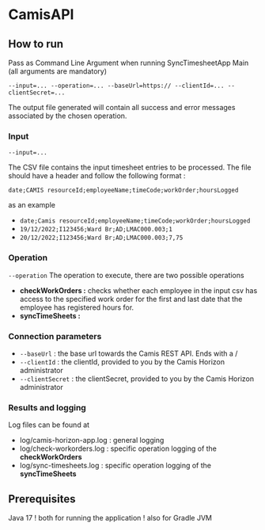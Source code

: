 # CamisAPI

## How to run
Pass as Command Line Argument when running SyncTimesheetApp Main
(all arguments are mandatory)
  
`--input=... --operation=... --baseUrl=https:// --clientId=... --clientSecret=...` 

The output file generated will contain all success and error messages associated by the chosen operation.

### Input
`--input=...`

The CSV file contains the input timesheet entries to be processed.
The file should have a header and follow the following format :

`date;CAMIS resourceId;employeeName;timeCode;workOrder;hoursLogged`

as an example

* `date;Camis resourceId;employeeName;timeCode;workOrder;hoursLogged`
* `19/12/2022;I123456;Ward Br;AD;LMAC000.003;1`
* `20/12/2022;I123456;Ward Br;AD;LMAC000.003;7,75`




### Operation
`--operation`
The operation to execute, there are two possible operations
* **checkWorkOrders :** 
  checks whether each employee in the input csv has access to the specified work order for the first and last date that the employee has registered hours for. 
* **syncTimeSheets :**

### Connection parameters
* `--baseUrl` : the base url towards the Camis REST API. Ends with a /
* `--clientId` : the clientId, provided to you by the Camis Horizon administrator
* `--clientSecret` : the clientSecret, provided to you by the Camis Horizon administrator

### Results and logging
Log files can be found at 

* log/camis-horizon-app.log : general logging
* log/check-workorders.log : specific operation logging of the **checkWorkOrders**
* log/sync-timesheets.log : specific operation logging of the **syncTimeSheets**

## Prerequisites
Java 17
! both for running the application 
! also for Gradle JVM
